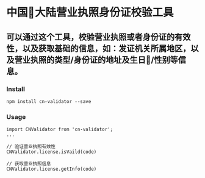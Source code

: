# 中国大陆营业执照身份证校验工具
##  可以通过这个工具，校验营业执照或者身份证的有效性，以及获取基础的信息，如：发证机关所属地区，以及营业执照的类型/身份证的地址及生日/性别等信息。

### Install

```
npm install cn-validator --save
```

### Usage

```
import CNValidator from 'cn-validator';
...

// 验证营业执照有效性
CNValidator.license.isVaild(code)

// 获取营业执照信息
CNValidator.license.getInfo(code)
```